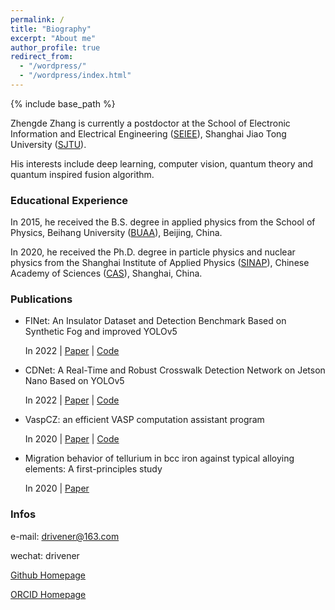 ```yaml
---
permalink: /
title: "Biography"
excerpt: "About me"
author_profile: true
redirect_from: 
  - "/wordpress/"
  - "/wordpress/index.html"
---
```


{% include base_path %}

Zhengde Zhang is currently a postdoctor at the School of Electronic Information and Electrical Engineering ([SEIEE](https://www.seiee.sjtu.edu.cn)), 
Shanghai Jiao Tong University ([SJTU](https://www.sjtu.edu.cn)).

His interests include deep learning, computer vision, quantum theory and quantum inspired fusion algorithm.

### Educational Experience
In 2015, he received the B.S. degree in applied physics from the School of Physics, 
Beihang University ([BUAA](https://www.buaa.edu.cn)), Beijing, China. 

In 2020, he received the Ph.D. degree in particle physics and nuclear physics from the Shanghai 
Institute of Applied Physics ([SINAP](http://www.sinap.cas.cn)), 
Chinese Academy of Sciences ([CAS](https://www.cas.cn)), Shanghai, China. 

### Publications

- FINet: An Insulator Dataset and Detection Benchmark Based on Synthetic Fog and improved YOLOv5
    
    In 2022 | [Paper](xxx) | [Code](https://github.com/zhangzhengde0225/FINet)

- CDNet: A Real-Time and Robust Crosswalk Detection Network on Jetson Nano Based on YOLOv5
    
    In 2022 | [Paper](xxx) | [Code](https://github.com/zhangzhengde0225/CDNet)

- VaspCZ: an efficient VASP computation assistant program

    In 2020 | [Paper](http://www.j.sinap.ac.cn/hjs/CN/10.11889/j.0253-3219.2020.hjs.43.030501) | [Code](https://github.com/zhangzhengde0225/VaspCZ)

- Migration behavior of tellurium in bcc iron against typical alloying elements: A first-principles study

    In 2020 | [Paper](https://doi.org/10.1016/j.commatsci.2020.109571)


### Infos

e-mail: drivener@163.com

wechat: drivener

[Github Homepage](https://github.com/zhangzhengde0225)

[ORCID Homepage](https://orcid.org/my-orcid?orcid=0000-0002-6542-052X)

